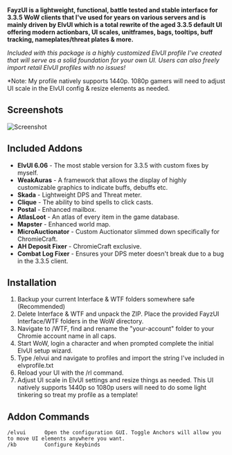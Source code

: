 **FayzUI is a lightweight, functional, battle tested and stable interface for 3.3.5 WoW clients that I've used for years on various servers and is mainly driven by ElvUI which is a total rewrite of the aged 3.3.5 default UI offering modern actionbars, UI scales, unitframes, bags, tooltips, buff tracking, nameplates/threat plates & more.**
   
 *Included with this package is a highly customized ElvUI profile I've created that will serve as a solid foundation for your own UI. Users can also freely import retail ElvUI profiles with no issues!* 

 *Note: My profile natively supports 1440p. 1080p gamers will need to adjust UI scale in the ElvUI config & resize elements as needed. 

## Screenshots

![Screenshot](https://i.imgur.com/OBMK0T3.jpg)

## Included Addons
*  **ElvUI 6.06** - The most stable version for 3.3.5 with custom fixes by myself.
*  **WeakAuras** -  A framework that allows the display of highly customizable graphics to indicate buffs, debuffs etc.
*  **Skada** - Lightweight DPS and Threat meter.
*  **Clique** - The ability to bind spells to click casts.
*  **Postal** - Enhanced mailbox.
*  **AtlasLoot** - An atlas of every item in the game database.
*  **Mapster** - Enhanced world map.
*  **MicroAuctionator** - Custom Auctionator slimmed down specifically for ChromieCraft.
*  **AH Deposit Fixer** - ChromieCraft exclusive.   
*  **Combat Log Fixer** - Ensures your DPS meter doesn't break due to a bug in the 3.3.5 client.
 

## Installation
1. Backup your current Interface & WTF folders somewhere safe (Recommended)   
2. Delete Interface & WTF and unpack the ZIP. Place the provided FayzUI Interface/WTF folders in the WoW directory.
3. Navigate to /WTF, find and rename the "your-account" folder to your Chromie account name in all caps.   
4. Start WoW, login a character and when prompted complete the initial ElvUI setup wizard.
5. Type /elvui and navigate to profiles and import the string I've included in elvprofile.txt
6. Reload your UI with the /rl command.
7. Adjust UI scale in ElvUI settings and resize things as needed. This UI natively supports 1440p so 1080p users will need to do some light tinkering so treat my profile as a template!

## Addon Commands

    /elvui      Open the configuration GUI. Toggle Anchors will allow you to move UI elements anywhere you want.
    /kb         Configure Keybinds 









